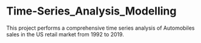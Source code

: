 # Time-Series_Analysis_Modelling
This project performs a comprehensive time series analysis of Automobiles sales in the US retail market from 1992 to 2019.

